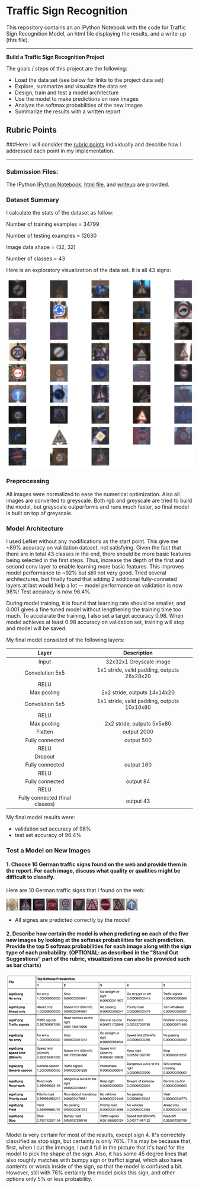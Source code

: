 # **Traffic Sign Recognition** 

This repository contains an an IPython Notebook with the code for Traffic Sign Recognition Model, an html file displaying the results, and a write-up (this file).

---

**Build a Traffic Sign Recognition Project**

The goals / steps of this project are the following:
* Load the data set (see below for links to the project data set)
* Explore, summarize and visualize the data set
* Design, train and test a model architecture
* Use the model to make predictions on new images
* Analyze the softmax probabilities of the new images
* Summarize the results with a written report


## Rubric Points
###Here I will consider the [rubric points](https://review.udacity.com/#!/rubrics/481/view) individually and describe how I addressed each point in my implementation.  

---
### Submission Files:
The IPython [IPython Notebook](https://github.com/jingxia/CarND-Traffic-Sign-Classifier-Project/blob/master/Traffic_Sign_Classifier.ipynb), [html file](https://github.com/jingxia/CarND-Traffic-Sign-Classifier-Project/blob/master/Traffic_Sign_Classifier.html), and [writeup](https://github.com/jingxia/CarND-Traffic-Sign-Classifier-Project/blob/master/writeup_template.md) are provided.

### Dataset Summary
I calculate the stats of the dataset as follow:

Number of training examples = 34799

Number of testing examples = 12630

Image data shape = (32, 32)

Number of classes = 43


Here is an exploratory visualization of the data set. It is all 43 signs:

![alt text](./img/desc1.png "descriptive plot")


### Preprocessing
All images were normalized to ease the numerical optimization. Also all images are converted to greyscale. Both rgb and greyscale are tried to build the model, but greyscale outperforms and runs much faster, so final model is built on top of greyscale. 


### Model Architecture
I used LeNet without any modifications as the start point. This give me ~89% accuracy on validation dataset, not satisfying. Given the fact that there are in total 43 classes in the end, there should be more basic features being selected in the first steps. Thus, increase the depth of the first and second conv layer to enable learning more basic features. This improves model performance to ~92% but still not very good. Tried several architectures, but finally found that adding 2 additional fully-conneted layers at last would help a lot -- model performance on validation is now 98%! Test accuracy is now 96.4%. 

During model training, it is found that learning rate should be smaller, and 0.001 gives a fine tuned model without lengthening the training time too much. To accelarate the training, I also set a target accuracy 0.98. When model achieves at least 0.98 accuracy on validation set, training will stop and model will be saved. 


My final model consisted of the following layers:

| Layer         		|     Description	        					| 
|:---------------------:|:---------------------------------------------:| 
| Input         		| 32x32x1 Greyscale image   							| 
| Convolution 5x5     	| 1x1 stride, valid padding, outputs 28x28x20 	|
| RELU					|												|
| Max pooling	      	| 2x2 stride,  outputs 14x14x20 				|
| Convolution 5x5     	| 1x1 stride, valid padding, outputs 10x10x80 	|
| RELU					|												|
| Max pooling	      	| 2x2 stride,  outputs 5x5x80 				|
| Flatten		| output 2000        									|
| Fully connected		| output 500        									|
| RELU					|												|
| Dropout					|												|
| Fully connected		| output 160        									|
| RELU					|												|
| Fully connected		| output 84        									|
| RELU					|												|
| Fully connected (final classes)		| output 43        									|


My final model results were:
* validation set accuracy of 98% 
* test set accuracy of 96.4%


### Test a Model on New Images

#### 1. Choose 10 German traffic signs found on the web and provide them in the report. For each image, discuss what quality or qualities might be difficult to classify.

Here are 10 German traffic signs that I found on the web:

![alt text](./new_signs/sign1.png) 
![alt text](./new_signs/sign2.png) 
![alt text](./new_signs/sign3.png) 
![alt text](./new_signs/sign4.png) 
![alt text](./new_signs/sign5.png) 
![alt text](./new_signs/sign6.png) 
![alt text](./new_signs/sign7.png) 
![alt text](./new_signs/sign8.png) 
![alt text](./new_signs/sign9.png) 
![alt text](./new_signs/sign10.png) 

* All signes are predicted correctly by the model!


#### 2. Describe how certain the model is when predicting on each of the five new images by looking at the softmax probabilities for each prediction. Provide the top 5 softmax probabilities for each image along with the sign type of each probability. (OPTIONAL: as described in the "Stand Out Suggestions" part of the rubric, visualizations can also be provided such as bar charts)

![alt text](./img/pred.png) 

Model is very certain for most of the results, except sign 4. It's correctely classified as stop sign, but certainty is only 76%. This may be because that, first, when I cut the immage, I put it full in the picture that it's hard for the model to pick the shape of the sign. Also, it has some 45 degree lines that also roughly matches with bumpy sign or traffict signal, which also have contents or words inside of the sign, so that the model is confused a bit. However, still with 76% certainty the model picks this sign, and other options only 5% or less probability. 
